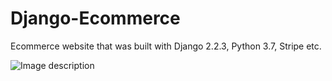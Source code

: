 # Django-Ecommerce

Ecommerce website that was built with Django 2.2.3, Python 3.7, Stripe etc.

![Image description](/Users/user/Desktop/Product_list.png)

